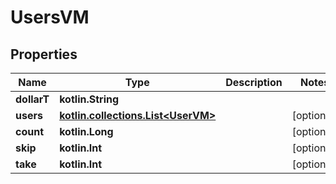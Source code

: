 
# UsersVM

## Properties
Name | Type | Description | Notes
------------ | ------------- | ------------- | -------------
**dollarT** | **kotlin.String** |  | 
**users** | [**kotlin.collections.List&lt;UserVM&gt;**](UserVM.md) |  |  [optional]
**count** | **kotlin.Long** |  |  [optional]
**skip** | **kotlin.Int** |  |  [optional]
**take** | **kotlin.Int** |  |  [optional]




